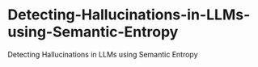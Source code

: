 # Detecting-Hallucinations-in-LLMs-using-Semantic-Entropy
Detecting Hallucinations in LLMs using Semantic Entropy
